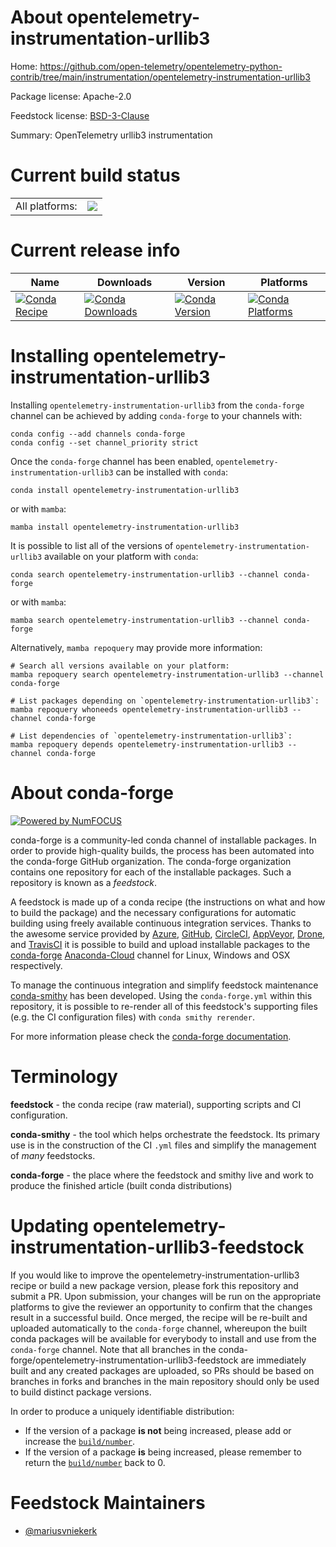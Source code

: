About opentelemetry-instrumentation-urllib3
===========================================

Home: https://github.com/open-telemetry/opentelemetry-python-contrib/tree/main/instrumentation/opentelemetry-instrumentation-urllib3

Package license: Apache-2.0

Feedstock license: [BSD-3-Clause](https://github.com/conda-forge/opentelemetry-instrumentation-urllib3-feedstock/blob/main/LICENSE.txt)

Summary: OpenTelemetry urllib3 instrumentation

Current build status
====================


<table><tr><td>All platforms:</td>
    <td>
      <a href="https://dev.azure.com/conda-forge/feedstock-builds/_build/latest?definitionId=13887&branchName=main">
        <img src="https://dev.azure.com/conda-forge/feedstock-builds/_apis/build/status/opentelemetry-instrumentation-urllib3-feedstock?branchName=main">
      </a>
    </td>
  </tr>
</table>

Current release info
====================

| Name | Downloads | Version | Platforms |
| --- | --- | --- | --- |
| [![Conda Recipe](https://img.shields.io/badge/recipe-opentelemetry--instrumentation--urllib3-green.svg)](https://anaconda.org/conda-forge/opentelemetry-instrumentation-urllib3) | [![Conda Downloads](https://img.shields.io/conda/dn/conda-forge/opentelemetry-instrumentation-urllib3.svg)](https://anaconda.org/conda-forge/opentelemetry-instrumentation-urllib3) | [![Conda Version](https://img.shields.io/conda/vn/conda-forge/opentelemetry-instrumentation-urllib3.svg)](https://anaconda.org/conda-forge/opentelemetry-instrumentation-urllib3) | [![Conda Platforms](https://img.shields.io/conda/pn/conda-forge/opentelemetry-instrumentation-urllib3.svg)](https://anaconda.org/conda-forge/opentelemetry-instrumentation-urllib3) |

Installing opentelemetry-instrumentation-urllib3
================================================

Installing `opentelemetry-instrumentation-urllib3` from the `conda-forge` channel can be achieved by adding `conda-forge` to your channels with:

```
conda config --add channels conda-forge
conda config --set channel_priority strict
```

Once the `conda-forge` channel has been enabled, `opentelemetry-instrumentation-urllib3` can be installed with `conda`:

```
conda install opentelemetry-instrumentation-urllib3
```

or with `mamba`:

```
mamba install opentelemetry-instrumentation-urllib3
```

It is possible to list all of the versions of `opentelemetry-instrumentation-urllib3` available on your platform with `conda`:

```
conda search opentelemetry-instrumentation-urllib3 --channel conda-forge
```

or with `mamba`:

```
mamba search opentelemetry-instrumentation-urllib3 --channel conda-forge
```

Alternatively, `mamba repoquery` may provide more information:

```
# Search all versions available on your platform:
mamba repoquery search opentelemetry-instrumentation-urllib3 --channel conda-forge

# List packages depending on `opentelemetry-instrumentation-urllib3`:
mamba repoquery whoneeds opentelemetry-instrumentation-urllib3 --channel conda-forge

# List dependencies of `opentelemetry-instrumentation-urllib3`:
mamba repoquery depends opentelemetry-instrumentation-urllib3 --channel conda-forge
```


About conda-forge
=================

[![Powered by
NumFOCUS](https://img.shields.io/badge/powered%20by-NumFOCUS-orange.svg?style=flat&colorA=E1523D&colorB=007D8A)](https://numfocus.org)

conda-forge is a community-led conda channel of installable packages.
In order to provide high-quality builds, the process has been automated into the
conda-forge GitHub organization. The conda-forge organization contains one repository
for each of the installable packages. Such a repository is known as a *feedstock*.

A feedstock is made up of a conda recipe (the instructions on what and how to build
the package) and the necessary configurations for automatic building using freely
available continuous integration services. Thanks to the awesome service provided by
[Azure](https://azure.microsoft.com/en-us/services/devops/), [GitHub](https://github.com/),
[CircleCI](https://circleci.com/), [AppVeyor](https://www.appveyor.com/),
[Drone](https://cloud.drone.io/welcome), and [TravisCI](https://travis-ci.com/)
it is possible to build and upload installable packages to the
[conda-forge](https://anaconda.org/conda-forge) [Anaconda-Cloud](https://anaconda.org/)
channel for Linux, Windows and OSX respectively.

To manage the continuous integration and simplify feedstock maintenance
[conda-smithy](https://github.com/conda-forge/conda-smithy) has been developed.
Using the ``conda-forge.yml`` within this repository, it is possible to re-render all of
this feedstock's supporting files (e.g. the CI configuration files) with ``conda smithy rerender``.

For more information please check the [conda-forge documentation](https://conda-forge.org/docs/).

Terminology
===========

**feedstock** - the conda recipe (raw material), supporting scripts and CI configuration.

**conda-smithy** - the tool which helps orchestrate the feedstock.
                   Its primary use is in the construction of the CI ``.yml`` files
                   and simplify the management of *many* feedstocks.

**conda-forge** - the place where the feedstock and smithy live and work to
                  produce the finished article (built conda distributions)


Updating opentelemetry-instrumentation-urllib3-feedstock
========================================================

If you would like to improve the opentelemetry-instrumentation-urllib3 recipe or build a new
package version, please fork this repository and submit a PR. Upon submission,
your changes will be run on the appropriate platforms to give the reviewer an
opportunity to confirm that the changes result in a successful build. Once
merged, the recipe will be re-built and uploaded automatically to the
`conda-forge` channel, whereupon the built conda packages will be available for
everybody to install and use from the `conda-forge` channel.
Note that all branches in the conda-forge/opentelemetry-instrumentation-urllib3-feedstock are
immediately built and any created packages are uploaded, so PRs should be based
on branches in forks and branches in the main repository should only be used to
build distinct package versions.

In order to produce a uniquely identifiable distribution:
 * If the version of a package **is not** being increased, please add or increase
   the [``build/number``](https://docs.conda.io/projects/conda-build/en/latest/resources/define-metadata.html#build-number-and-string).
 * If the version of a package **is** being increased, please remember to return
   the [``build/number``](https://docs.conda.io/projects/conda-build/en/latest/resources/define-metadata.html#build-number-and-string)
   back to 0.

Feedstock Maintainers
=====================

* [@mariusvniekerk](https://github.com/mariusvniekerk/)

